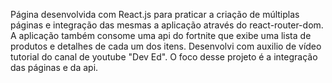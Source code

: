 Página desenvolvida com React.js para praticar a criação de múltiplas páginas e integração das mesmas a aplicação através do react-router-dom.
A aplicação também consome uma api do fortnite que exibe uma lista de produtos e detalhes de cada um dos itens.
Desenvolvi com auxilio de vídeo tutorial do canal de youtube "Dev Ed".
O foco desse projeto é a integração das páginas e da api.
